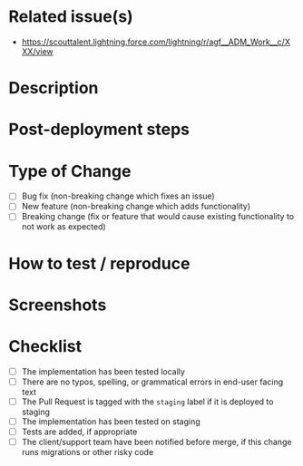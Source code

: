 <!--- Provide a general summary of your changes in the Title above -->

# Related issue(s)

<!--- Paste a link to the Salesforce work task or tasks that this PR closes here -->

- <https://scouttalent.lightning.force.com/lightning/r/agf__ADM_Work__c/XXX/view>

# Description

<!--- Describe your changes in detail
        for example: what is the current behavior and what is the new behavior-->

# Post-deployment steps

<!--- If data needs to be migrated or any rake tasks should be executed after deploy, note what to do here -->

# Type of Change
<!--- Check the box(es) that your pull changes address -->

- [ ] Bug fix (non-breaking change which fixes an issue)
- [ ] New feature (non-breaking change which adds functionality)
- [ ] Breaking change (fix or feature that would cause existing functionality to not work as expected)

# How to test / reproduce

# Screenshots

<!--- If appropriate.
      Protip: You can click and drag files into the pull request page to upload
      Optionally: A link to mockups (if they exist).
  -->

# Checklist

- [ ] The implementation has been tested locally
- [ ] There are no typos, spelling, or grammatical errors in end-user facing text
- [ ] The Pull Request is tagged with the `staging` label if it is deployed to staging
- [ ] The implementation has been tested on staging
- [ ] Tests are added, if appropriate
- [ ] The client/support team have been notified before merge, if this change runs migrations or other risky code
